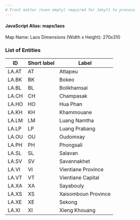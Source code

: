 ```yaml
---
# Front matter (even empty) required for Jekyll to process
---
```


#### JavaScript Alias: maps/laos

Map Name: Laos
Dimensions (Width x Height): 270x310

### List of Entities

ID | Short label | Label
---|---|---|
LA.AT|AT|Attapeu
LA.BK|BK|Bokeo
LA.BL|BL|Bolikhamsai
LA.CH|CH|Champasak
LA.HO|HO|Hua Phan
LA.KH|KH|Khammouane
LA.LM|LM|Luang Namtha
LA.LP|LP|Luang Prabang
LA.OU|OU|Oudomxay
LA.PH|PH|Phongsali
LA.SL|SL|Salavan
LA.SV|SV|Savannakhet
LA.VI|VI|Vientiane Province
LA.VT|VT|Vientiane Capital
LA.XA|XA|Sayabouly
LA.XS|XS|Xaisomboun Province
LA.XE|XE|Sekong
LA.XI|XI|Xieng Khouang

